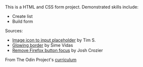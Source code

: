 This is a HTML and CSS form project. Demonstrated skills include:
* Create list
* Build form

Sources:
* [Image icon to input placeholder](https://stackoverflow.com/a/13761719) by Tim S.
* [Glowing border](https://stackoverflow.com/a/5670984) by Šime Vidas
* [Remove Firefox button focus](https://stackoverflow.com/a/199319) by Josh Crozier

From The Odin Project's [curriculum](https://www.theodinproject.com/courses/html5-and-css3/lessons/html-forms)